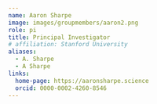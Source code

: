 ```yaml
---
name: Aaron Sharpe
image: images/groupmembers/aaron2.png
role: pi
title: Principal Investigator
# affiliation: Stanford University
aliases:
  - A. Sharpe
  - A Sharpe
links:
  home-page: https://aaronsharpe.science
  orcid: 0000-0002-4260-8546
---
```


<!-- Lorem ipsum dolor sit amet, consectetur adipiscing elit, sed do eiusmod tempor incididunt ut labore et dolore magna aliqua.
Faucibus purus in massa tempor nec feugiat nisl pretium fusce.
Elit at imperdiet dui accumsan.
Duis tristique sollicitudin nibh sit amet commodo nulla facilisi.
Vitae elementum curabitur vitae nunc sed velit dignissim sodales.
Lacinia at quis risus sed vulputate odio ut.
Magna eget est lorem ipsum. -->
